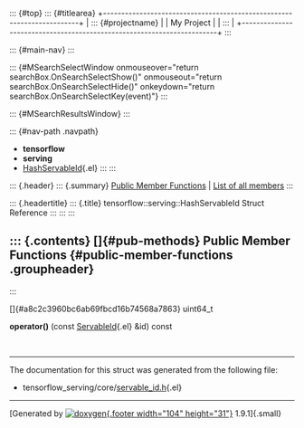 ::: {#top}
::: {#titlearea}
+-----------------------------------------------------------------------+
| ::: {#projectname}                                                    |
| My Project                                                            |
| :::                                                                   |
+-----------------------------------------------------------------------+
:::

::: {#main-nav}
:::

::: {#MSearchSelectWindow onmouseover="return searchBox.OnSearchSelectShow()" onmouseout="return searchBox.OnSearchSelectHide()" onkeydown="return searchBox.OnSearchSelectKey(event)"}
:::

::: {#MSearchResultsWindow}
:::

::: {#nav-path .navpath}
-   **tensorflow**
-   **serving**
-   [HashServableId](structtensorflow_1_1serving_1_1HashServableId.html){.el}
:::
:::

::: {.header}
::: {.summary}
[Public Member Functions](#pub-methods) \| [List of all
members](structtensorflow_1_1serving_1_1HashServableId-members.html)
:::

::: {.headertitle}
::: {.title}
tensorflow::serving::HashServableId Struct Reference
:::
:::
:::

::: {.contents}
[]{#pub-methods} Public Member Functions {#public-member-functions .groupheader}
----------------------------------------
:::

[]{#a8c2c3960bc6ab69fbcd16b74568a7863} uint64\_t 

**operator()** (const
[ServableId](structtensorflow_1_1serving_1_1ServableId.html){.el} &id)
const

 

------------------------------------------------------------------------

The documentation for this struct was generated from the following file:

-   tensorflow\_serving/core/[servable\_id.h](servable__id_8h_source.html){.el}

------------------------------------------------------------------------

[Generated by [![doxygen](doxygen.svg){.footer width="104"
height="31"}](https://www.doxygen.org/index.html) 1.9.1]{.small}
